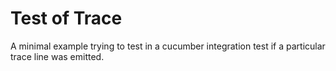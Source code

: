 # Test of Trace

A minimal example trying to test in a cucumber integration test if a particular trace line was emitted.
